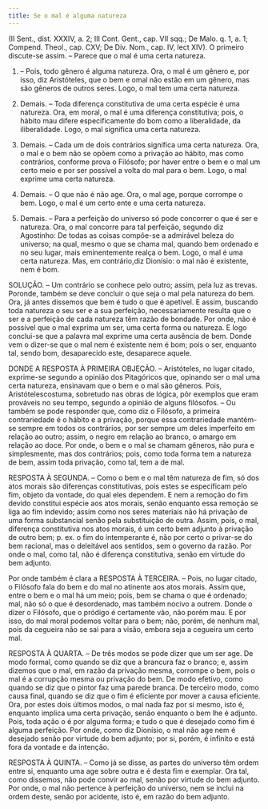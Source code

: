 ```yaml
---
title: Se o mal é alguma natureza
---
```


(II Sent., dist. XXXIV, a. 2; III Cont. Gent., cap. VII sqq.; De Malo. q. 1, a. 1; Compend. Theol., cap. CXV; De Div. Nom., cap. IV, lect XIV).
  O primeiro discute-se assim. – Parece que o mal é uma certa natureza.  

1. – Pois, todo gênero é alguma natureza. Ora, o mal é um gênero e, por isso, diz Aristóteles, que o bem e omal não estão em um gênero, mas são gêneros de outros seres. Logo, o mal tem uma certa natureza.  

2. Demais. – Toda diferença constitutiva de uma certa espécie é uma natureza. Ora, em moral, o mal é uma diferença constitutiva; pois, o hábito mau difere especificamente do bom como a liberalidade, da iliberalidade. Logo, o mal significa uma certa natureza.  

3. Demais. – Cada um de dois contrários significa uma certa natureza. Ora, o mal e o bem não se opõem como a privação ao hábito, mas como contrários, conforme prova o Filósofo; por haver entre o bem e o mal um certo meio e por ser possível a volta do mal para o bem. Logo, o mal exprime uma certa natureza.  

4. Demais. – O que não é não age. Ora, o mal age, porque corrompe o bem. Logo, o mal é um certo ente e uma certa natureza.  

5. Demais. – Para a perfeição do universo só pode concorrer o que é ser e natureza. Ora, o mal concorre para tal perfeição, segundo diz Agostinho: De todas as coisas compõe-se a admirável beleza do universo; na qual, mesmo o que se chama mal, quando bem ordenado e no seu lugar, mais eminentemente realça o bem. Logo, o mal é uma certa natureza.  Mas, em contrário,diz Dionísio: o mal não é existente, nem é bom.  

SOLUÇÃO. – Um contrário se conhece pelo outro; assim, pela luz as trevas. Poronde, também se deve concluir o que seja o mal pela natureza do bem. Ora, já antes dissemos que bem é tudo o que é apetível. E assim, buscando toda natureza o seu ser e a sua perfeição, necessariamente resulta que o ser e a perfeição de cada natureza têm razão de bondade. Por onde, não é possível que o mal exprima um ser, uma certa forma ou natureza. E logo conclui-se que a palavra mal exprime uma certa ausência de bem. Donde vem o dizer-se que o mal nem é existente nem é bom; pois o ser, enquanto tal, sendo bom, desaparecido este, desaparece aquele.  

DONDE A RESPOSTA À PRIMEIRA OBJEÇÃO. – Aristóteles, no lugar citado, exprime-se segundo a opinião dos Pitagóricos que, opinando ser o mal uma certa natureza, ensinavam que o bem e o mal são gêneros. Pois, Aristótelescostuma, sobretudo nas obras de lógica, pôr exemplos que eram prováveis no seu tempo, segundo a opinião de alguns filósofos. – Ou também se pode responder que, como diz o Filósofo, a primeira contrariedade é o hábito e a privação, porque essa contrariedade mantém-se sempre em todos os contrários, por ser sempre um deles imperfeito em relação ao outro; assim, o negro em relação ao branco, o amargo em relação ao doce. Por onde, o bem e o mal se chamam gêneros, não pura e simplesmente, mas dos contrários; pois, como toda forma tem a natureza de bem, assim toda privação, como tal, tem a de mal.  

RESPOSTA À SEGUNDA. – Como o bem e o mal têm natureza de fim, só dos atos morais são diferenças constitutivas, pois estes se especificam pelo fim, objeto da vontade, do qual eles dependem. E nem a remoção do fim devido constitui espécie aos atos morais, senão enquanto essa remoção se liga ao fim indevido; assim como nos seres materiais não há privação de uma forma substancial senão pela substituição de outra. Assim, pois, o mal, diferença constitutiva nos atos morais, é um certo bem adjunto à privação de outro bem; p. ex. o fim do intemperante é, não por certo o privar-se do bem racional, mas o deleitável aos sentidos, sem o governo da razão. Por onde o mal, como tal, não é diferença constitutiva, senão em virtude do bem adjunto.  

Por onde também é clara a RESPOSTA À TERCEIRA. – Pois, no lugar citado, o Filósofo fala do bem e do mal no atinente aos atos morais. Assim que, entre o bem e o mal há um meio; pois, bem se chama o que é ordenado; mal, não só o que é desordenado, mas também nocivo a outrem. Donde o dizer o Filósofo, que o pródigo é certamente vão, não porém mau. E por isso, do mal moral podemos voltar para o bem; não, porém, de nenhum mal, pois da cegueira não se sai para a visão, embora seja a cegueira um certo mal.  

RESPOSTA À QUARTA. – De três modos se pode dizer que um ser age. De modo formal, como quando se diz que a brancura faz o branco; e, assim dizemos que o mal, em razão da privação mesma, corrompe o bem, pois o mal é a corrupção mesma ou privação do bem. De modo efetivo, como quando se diz que o pintor faz uma parede branca. De terceiro modo, como causa final, quando se diz que o fim é eficiente por mover a causa eficiente. Ora, por estes dois últimos modos, o mal nada faz por si mesmo, isto é, enquanto implica uma certa privação, senão enquanto o bem lhe é adjunto. Pois, toda ação o é por alguma forma; e tudo o que é desejado como fim é alguma perfeição. Por onde, como diz Dionísio, o mal não age nem é desejado senão por virtude do bem adjunto; por si, porém, é infinito e está fora da vontade e da intenção.  

RESPOSTA À QUINTA. – Como já se disse, as partes do universo têm ordem entre si, enquanto uma age sobre outra e é desta fim e exemplar. Ora tal, como dissemos, não pode convir ao mal, senão por virtude do bem adjunto. Por onde, o mal não pertence à perfeição do universo, nem se inclui na ordem deste, senão por acidente, isto é, em razão do bem adjunto.